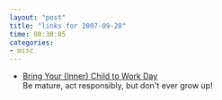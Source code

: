 ```yaml
---
layout: "post"
title: "links for 2007-09-28"
time: 00:30:05
categories: 
- misc
---
```

<ul>
	<li>
		<div><a href="http://www.mpdailyfix.com/2007/09/bring_your_inner_child_to_work.html">Bring Your (Inner) Child to Work Day</a></div>
		<div>Be mature, act responsibly, but don't ever grow up!</div>
	</li>
</ul>
